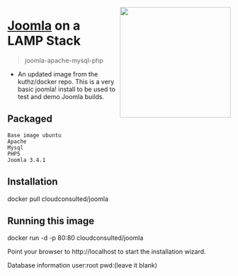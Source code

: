 [<img src="http://www.cloudconsulted.com/images/site/logos/consulted-logox500.png" align="right" width="250">](http://cloudconsulted.com)

# [Joomla](http://www.joomla.org/) on a LAMP Stack

> joomla-apache-mysql-php

* An updated image from the kuthz/docker repo. This is a very basic joomla! install to be used to test and demo Joomla builds.


Packaged
--------

    Base image ubuntu
    Apache
    Mysql
    PHP5
    Joomla 3.4.1

Installation
------------
docker pull cloudconsulted/joomla

Running this image
------------------
docker run -d -p 80:80 cloudconsulted/joomla

Point your browser to http://localhost to start the installation wizard.

Database information
user:root
pwd:(leave it blank)




